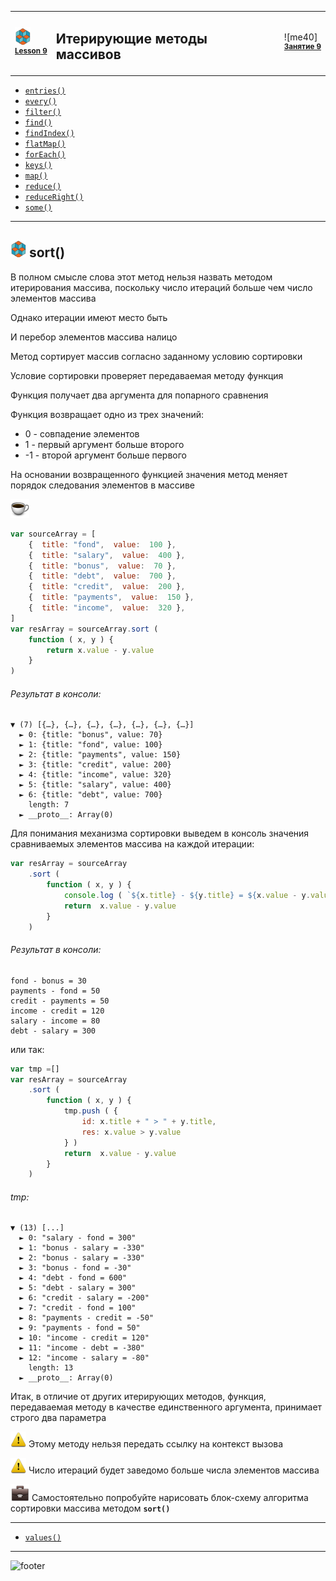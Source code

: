 [footer]: https://github.com/garevna/js-course/raw/master/images/a-level-ico.png?raw=true
[me30]: https://raw.githubusercontent.com/garevna/a-level-js-lessons/master/ico/myPhoto-30.png "Ⓒ Irina Fylyppova ( garevna ) 2019"
[ico20]: https://raw.githubusercontent.com/garevna/a-level-js-lessons/master/ico/a-level-20.png
[ico25]: https://raw.githubusercontent.com/garevna/a-level-js-lessons/master/ico/a-level-25.png
[hw-30]: https://raw.githubusercontent.com/garevna/a-level-js-lessons/master/ico/briefcase-30.png
[cap-30]: https://raw.githubusercontent.com/garevna/a-level-js-lessons/master/ico/coffee-30.png
[warn-25]: https://raw.githubusercontent.com/garevna/a-level-js-lessons/master/ico/warning-25.png
[link-25]: https://raw.githubusercontent.com/garevna/a-level-js-lessons/master/ico/link-25.png
[err-20]: https://raw.githubusercontent.com/garevna/a-level-js-lessons/master/ico/no_entry-20.png
[err-25]: https://raw.githubusercontent.com/garevna/a-level-js-lessons/master/ico/no_entry-25.png
[err-30]: https://raw.githubusercontent.com/garevna/a-level-js-lessons/master/ico/no_entry-30.png

<table><tr><td width="50">

![ico25] <br/><sup>[**Lesson&nbsp;9**](../lessons/lesson-09.md)</sup>
  </td>
  <td width="800"><h2>Итерирующие методы массивов</h2></td>
  <td>

  ![me40] <br/><sup>[**Занятие&nbsp;9**](../lessons/lesson-09.md)</sup></td>
</tr></table>

* [`entries()`](Array.prototype.entries.md)
* [`every()`](Array.prototype.every.md)
* [`filter()`](Array.prototype.filter.md)
* [`find()`](Array.prototype.find.md)
* [`findIndex()`](Array.prototype.findIndex.md)
* [`flatMap()`](Array.prototype.flatMap.md)
* [`forEach()`](Array.prototype.forEach.md)
* [`keys()`](Array.prototype.keys.md)
* [`map()`](Array.prototype.map.md)
* [`reduce()`](Array.prototype.reduce.md)
* [`reduceRight()`](Array.prototype.reduceRight.md)
* [`some()`](Array.prototype.some.md)

_______________________________________________________________________

## ![ico25] sort()

В полном смысле слова этот метод нельзя назвать методом итерирования массива, поскольку число итераций больше чем число элементов массива

Однако итерации имеют место быть

И перебор элементов массива налицо

Метод сортирует массив согласно заданному условию сортировки

Условие сортировки проверяет передаваемая методу функция

Функция получает два аргумента для попарного сравнения

Функция возвращает одно из трех значений:

* 0 - совпадение элементов
* 1 - первый аргумент больше второго
* -1 - второй аргумент больше первого

На основании возвращенного функцией значения метод меняет порядок следования элементов в массиве

![cap-30]

```javascript
var sourceArray = [
    {  title: "fond",  value:  100 },
    {  title: "salary",  value:  400 },
    {  title: "bonus",  value:  70 },
    {  title: "debt",  value:  700 },
    {  title: "credit",  value:  200 },
    {  title: "payments",  value:  150 },
    {  title: "income",  value:  320 },
]
var resArray = sourceArray.sort (
    function ( x, y ) {
        return x.value - y.value
    }
)
```

###### Результат в консоли:

```console
▼ (7) [{…}, {…}, {…}, {…}, {…}, {…}, {…}]
  ► 0: {title: "bonus", value: 70}
  ► 1: {title: "fond", value: 100}
  ► 2: {title: "payments", value: 150}
  ► 3: {title: "credit", value: 200}
  ► 4: {title: "income", value: 320}
  ► 5: {title: "salary", value: 400}
  ► 6: {title: "debt", value: 700}
    length: 7
  ► __proto__: Array(0)
```

Для понимания механизма сортировки выведем в консоль значения сравниваемых элементов массива на каждой итерации:

```javascript
var resArray = sourceArray
    .sort (
        function ( x, y ) {
            console.log ( `${x.title} - ${y.title} = ${x.value - y.value}` )
            return  x.value - y.value
        }
    )
```

###### Результат в консоли:

```console
fond - bonus = 30
payments - fond = 50
credit - payments = 50
income - credit = 120
salary - income = 80
debt - salary = 300
```

или так:

```javascript
var tmp =[]
var resArray = sourceArray
    .sort (
        function ( x, y ) {
            tmp.push ( {
                id: x.title + " > " + y.title,
                res: x.value > y.value
            } )
            return  x.value - y.value
        }
    )
```

###### tmp:

```console
▼ (13) [...]
  ► 0: "salary - fond = 300"
  ► 1: "bonus - salary = -330"
  ► 2: "bonus - salary = -330"
  ► 3: "bonus - fond = -30"
  ► 4: "debt - fond = 600"
  ► 5: "debt - salary = 300"
  ► 6: "credit - salary = -200"
  ► 7: "credit - fond = 100"
  ► 8: "payments - credit = -50"
  ► 9: "payments - fond = 50"
  ► 10: "income - credit = 120"
  ► 11: "income - debt = -380"
  ► 12: "income - salary = -80"
    length: 13
  ► __proto__: Array(0)
```

Итак, в отличие от других итерирующих методов, функция, передаваемая методу в качестве единственного аргумента, принимает строго два параметра

![warn-25] Этому методу нельзя передать ссылку на контекст вызова

![warn-25] Число итераций будет заведомо больше числа элементов массива

![hw-30] Самостоятельно попробуйте нарисовать блок-схему алгоритма сортировки массива методом  **`sort()`**

_______________________________________________________________________

* [`values()`](Array.prototype.values.md)

_________________________________________________________________________

![footer]

